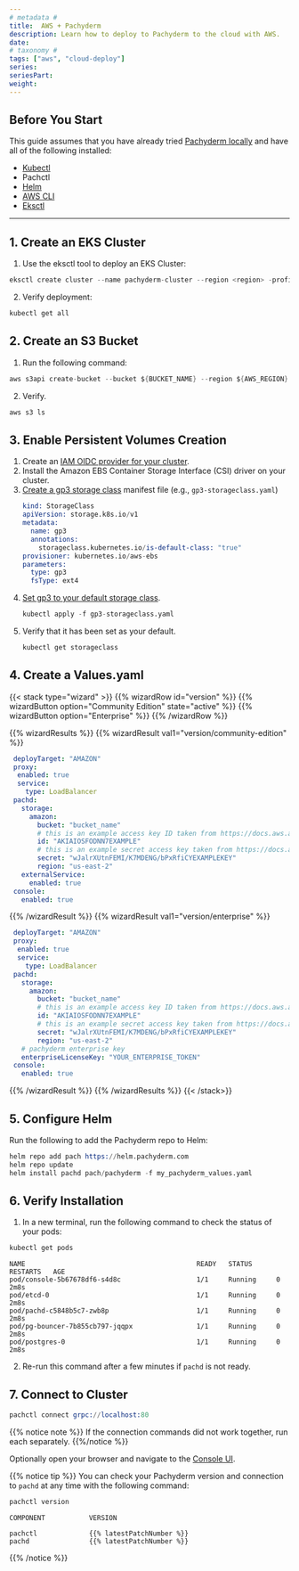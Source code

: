 ```yaml
---
# metadata # 
title:  AWS + Pachyderm
description: Learn how to deploy to Pachyderm to the cloud with AWS.
date: 
# taxonomy #
tags: ["aws", "cloud-deploy"]
series:
seriesPart:
weight: 
---
```


## Before You Start 

This guide assumes that you have already tried [Pachyderm locally](../../local-deploy/) and have all of the following installed:

- [Kubectl](https://kubernetes.io/docs/tasks/tools/) 
- Pachctl 
- [Helm](https://helm.sh/docs/intro/install/)
- [AWS CLI](https://docs.aws.amazon.com/cli/latest/userguide/getting-started-install.html)
- [Eksctl](https://docs.aws.amazon.com/eks/latest/userguide/eksctl.html)

---

## 1. Create an EKS Cluster 

1. Use the eksctl tool to deploy an EKS Cluster:
```s
eksctl create cluster --name pachyderm-cluster --region <region> -profile <your named profile>
```
2. Verify deployment: 
```s
kubectl get all
```

## 2. Create an S3 Bucket

1. Run the following command:
```s
aws s3api create-bucket --bucket ${BUCKET_NAME} --region ${AWS_REGION}
```
2. Verify. 
```s
aws s3 ls
```

## 3. Enable Persistent Volumes Creation 

1. Create an [IAM OIDC provider for your cluster](https://docs.aws.amazon.com/eks/latest/userguide/enable-iam-roles-for-service-accounts.html). 
2. Install the Amazon EBS Container Storage Interface (CSI) driver on your cluster.
3. [Create a gp3 storage class](https://docs.aws.amazon.com/eks/latest/userguide/storage-classes.html) manifest file (e.g., `gp3-storageclass.yaml`)
   ```s
   kind: StorageClass
   apiVersion: storage.k8s.io/v1
   metadata:
     name: gp3
     annotations:
       storageclass.kubernetes.io/is-default-class: "true"
   provisioner: kubernetes.io/aws-ebs
   parameters:
     type: gp3
     fsType: ext4

   ```
4. [Set gp3 to your default storage class](https://kubernetes.io/docs/tasks/administer-cluster/change-default-storage-class/). 
   ```s
   kubectl apply -f gp3-storageclass.yaml
   ```
5. Verify that it has been set as your default.
   ```s
   kubectl get storageclass
   ```

## 4. Create a Values.yaml

{{< stack type="wizard" >}}
{{% wizardRow id="version" %}}
{{% wizardButton option="Community Edition" state="active" %}}
{{% wizardButton option="Enterprise" %}}
{{% /wizardRow %}}

{{% wizardResults %}}
{{% wizardResult val1="version/community-edition" %}}
```yaml
 deployTarget: "AMAZON"
 proxy:
  enabled: true
  service:
    type: LoadBalancer
 pachd:
   storage:
     amazon:
       bucket: "bucket_name"      
       # this is an example access key ID taken from https://docs.aws.amazon.com/IAM/latest/UserGuide/id_credentials_access-keys.html (AWS Credentials)
       id: "AKIAIOSFODNN7EXAMPLE"                
       # this is an example secret access key taken from https://docs.aws.amazon.com/IAM/latest/UserGuide/id_credentials_access-keys.html  (AWS Credentials)          
       secret: "wJalrXUtnFEMI/K7MDENG/bPxRfiCYEXAMPLEKEY"
       region: "us-east-2"
   externalService:
     enabled: true
 console:
   enabled: true
```
{{% /wizardResult %}}
{{% wizardResult val1="version/enterprise" %}}
```yaml
 deployTarget: "AMAZON"
 proxy:
  enabled: true
  service:
    type: LoadBalancer
 pachd:
   storage:
     amazon:
       bucket: "bucket_name"                
       # this is an example access key ID taken from https://docs.aws.amazon.com/IAM/latest/UserGuide/id_credentials_access-keys.html (AWS Credentials)
       id: "AKIAIOSFODNN7EXAMPLE"                
       # this is an example secret access key taken from https://docs.aws.amazon.com/IAM/latest/UserGuide/id_credentials_access-keys.html  (AWS Credentials)          
       secret: "wJalrXUtnFEMI/K7MDENG/bPxRfiCYEXAMPLEKEY"
       region: "us-east-2"
   # pachyderm enterprise key 
   enterpriseLicenseKey: "YOUR_ENTERPRISE_TOKEN"
 console:
   enabled: true
```
{{% /wizardResult %}}
{{% /wizardResults %}}
{{< /stack>}}

## 5. Configure Helm

Run the following to add the Pachyderm repo to Helm:
```s
helm repo add pach https://helm.pachyderm.com
helm repo update
helm install pachd pach/pachyderm -f my_pachyderm_values.yaml 
```
## 6. Verify Installation 

1. In a new terminal, run the following command to check the status of your pods:
 ```s
 kubectl get pods
 ```
 ```
 NAME                                           READY   STATUS      RESTARTS   AGE
pod/console-5b67678df6-s4d8c                   1/1     Running     0          2m8s
pod/etcd-0                                     1/1     Running     0          2m8s
pod/pachd-c5848b5c7-zwb8p                      1/1     Running     0          2m8s
pod/pg-bouncer-7b855cb797-jqqpx                1/1     Running     0          2m8s
pod/postgres-0                                 1/1     Running     0          2m8s
 ```
2. Re-run this command after a few minutes if `pachd` is not ready.

## 7. Connect to Cluster

```s
pachctl connect grpc://localhost:80 
```
{{% notice note %}}
If the connection commands did not work together, run each separately.
{{%/notice %}}

Optionally open your browser and navigate to the [Console UI](http://localhost:4000).

{{% notice tip %}}
You can check your Pachyderm version and connection to `pachd` at any time with the following command:
   ```s
   pachctl version
   ```
   ```
   COMPONENT           VERSION  

   pachctl             {{% latestPatchNumber %}}  
   pachd               {{% latestPatchNumber %}}  
   ```
{{% /notice %}}
